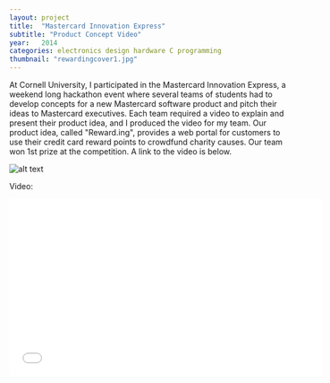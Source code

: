 ```yaml
---
layout: project
title:  "Mastercard Innovation Express"
subtitle: "Product Concept Video"
year:   2014
categories: electronics design hardware C programming
thumbnail: "rewardingcover1.jpg"
---
```



At Cornell University, I participated in the Mastercard Innovation Express, a weekend long hackathon event where several teams of students had to develop concepts for a new Mastercard software product and pitch their ideas to Mastercard executives. Each team required a video to explain and present their product idea, and I produced the video for my team. Our product idea, called "Reward.ing", provides a web portal for customers to use their credit card reward points to crowdfund charity causes. Our team won 1st prize at the competition. A link to the video is below.

![alt text](https://www.johnson.cornell.edu/Portals/32/images/hilites/hili_innovationExpress_Cornell.jpg)

Video:

<iframe width="560" height="315" src="//www.youtube.com/embed/t8QWl3rSaRA" frameborder="0" allowfullscreen></iframe>









